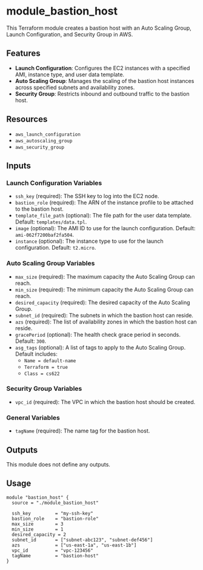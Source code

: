 # module_bastion_host

This Terraform module creates a bastion host with an Auto Scaling Group, Launch Configuration, and Security Group in AWS.

## Features

- **Launch Configuration**: Configures the EC2 instances with a specified AMI, instance type, and user data template.
- **Auto Scaling Group**: Manages the scaling of the bastion host instances across specified subnets and availability zones.
- **Security Group**: Restricts inbound and outbound traffic to the bastion host.

## Resources

- `aws_launch_configuration`
- `aws_autoscaling_group`
- `aws_security_group`

## Inputs

### Launch Configuration Variables

- `ssh_key` (required): The SSH key to log into the EC2 node.
- `bastion_role` (required): The ARN of the instance profile to be attached to the bastion host.
- `template_file_path` (optional): The file path for the user data template. Default: `templates/data.tpl`.
- `image` (optional): The AMI ID to use for the launch configuration. Default: `ami-062f7200baf2fa504`.
- `instance` (optional): The instance type to use for the launch configuration. Default: `t2.micro`.

### Auto Scaling Group Variables

- `max_size` (required): The maximum capacity the Auto Scaling Group can reach.
- `min_size` (required): The minimum capacity the Auto Scaling Group can reach.
- `desired_capacity` (required): The desired capacity of the Auto Scaling Group.
- `subnet_id` (required): The subnets in which the bastion host can reside.
- `azs` (required): The list of availability zones in which the bastion host can reside.
- `gracePeriod` (optional): The health check grace period in seconds. Default: `300`.
- `asg_tags` (optional): A list of tags to apply to the Auto Scaling Group. Default includes:
  - `Name = default-name`
  - `Terraform = true`
  - `Class = cs622`

### Security Group Variables

- `vpc_id` (required): The VPC in which the bastion host should be created.

### General Variables

- `tagName` (required): The name tag for the bastion host.

## Outputs

This module does not define any outputs.

## Usage

```hcl
module "bastion_host" {
  source = "./module_bastion_host"

  ssh_key         = "my-ssh-key"
  bastion_role    = "bastion-role"
  max_size        = 3
  min_size        = 1
  desired_capacity = 2
  subnet_id       = ["subnet-abc123", "subnet-def456"]
  azs             = ["us-east-1a", "us-east-1b"]
  vpc_id          = "vpc-123456"
  tagName         = "bastion-host"
}
